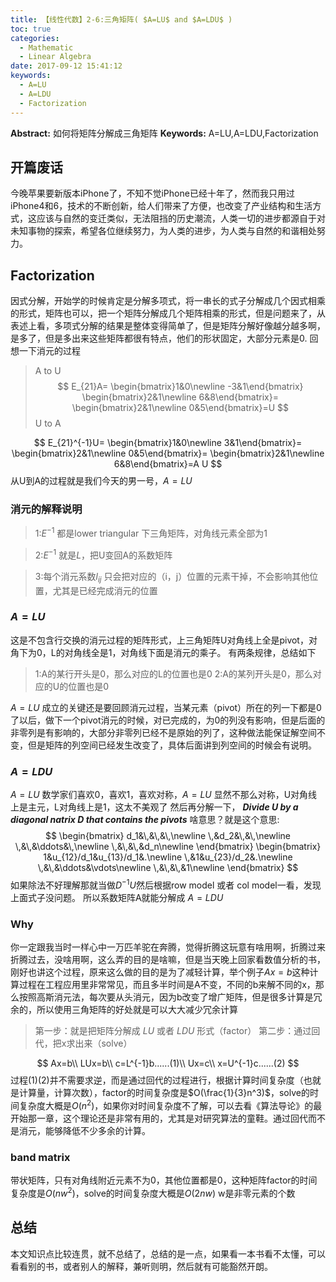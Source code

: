 ```yaml
---
title: 【线性代数】2-6:三角矩阵( $A=LU$ and $A=LDU$ )
toc: true
categories:
  - Mathematic
  - Linear Algebra
date: 2017-09-12 15:41:12
keywords:
  - A=LU
  - A=LDU
  - Factorization
---
```

**Abstract:** 如何将矩阵分解成三角矩阵
**Keywords:** A=LU,A=LDU,Factorization
<!--more-->
## 开篇废话
今晚苹果要新版本iPhone了，不知不觉iPhone已经十年了，然而我只用过iPhone4和6，技术的不断创新，给人们带来了方便，也改变了产业结构和生活方式，这应该与自然的变迁类似，无法阻挡的历史潮流，人类一切的进步都源自于对未知事物的探索，希望各位继续努力，为人类的进步，为人类与自然的和谐相处努力。

## Factorization
因式分解，开始学的时候肯定是分解多项式，将一串长的式子分解成几个因式相乘的形式，矩阵也可以，把一个矩阵分解成几个矩阵相乘的形式，但是问题来了，从表述上看，多项式分解的结果是整体变得简单了，但是矩阵分解好像越分越多啊，是多了，但是多出来这些矩阵都很有特点，他们的形状固定，大部分元素是0.
回想一下消元的过程
>A to U
$$
E_{21}A=
\begin{bmatrix}1&0\newline  -3&1\end{bmatrix}
\begin{bmatrix}2&1\newline 6&8\end{bmatrix}=
\begin{bmatrix}2&1\newline 0&5\end{bmatrix}=U
$$
>U to A

$$
E_{21}^{-1}U=
\begin{bmatrix}1&0\newline 3&1\end{bmatrix}=
\begin{bmatrix}2&1\newline 0&5\end{bmatrix}=
\begin{bmatrix}2&1\newline 6&8\end{bmatrix}=A
U
$$
从U到A的过程就是我们今天的男一号，$A=LU$
### 消元的解释说明
>1:$E^{-1}$ 都是lower triangular 下三角矩阵，对角线元素全部为1

>2:$E^{-1}$ 就是$L$，把U变回A的系数矩阵

>3:每个消元系数$l_{ij}$ 只会把对应的（i，j）位置的元素干掉，不会影响其他位置，尤其是已经完成消元的位置

### $A=LU$
这是不包含行交换的消元过程的矩阵形式，上三角矩阵U对角线上全是pivot，对角下为0，L的对角线全是1，对角线下面是消元的乘子。
有两条规律，总结如下
>1:A的某行开头是0，那么对应的L的位置也是0
>2:A的某列开头是0，那么对应的U的位置也是0

$A=LU$ 成立的关键还是要回顾消元过程，当某元素（pivot）所在的列一下都是0了以后，做下一个pivot消元的时候，对已完成的，为0的列没有影响，但是后面的非零列是有影响的，大部分非零列已经不是原始的列了，这种做法能保证解空间不变，但是矩阵的列空间已经发生改变了，具体后面讲到列空间的时候会有说明。
### $A=LDU$
$A=LU$ 数学家们喜欢0，喜欢1，喜欢对称，$A=LU$ 显然不那么对称，U对角线上是主元，L对角线上是1，这太不美观了
然后再分解一下，
***Divide U by a diagonal natrix D that contains the pivots***
啥意思？就是这个意思:
$$
\begin{bmatrix}
d_1&\,&\,&\,\newline
\,&d_2&\,&\,\newline
\,&\,&\ddots&\,\newline
\,&\,&\,&d_n\newline
\end{bmatrix}
\begin{bmatrix}
1&u_{12}/d_1&u_{13}/d_1&.\newline
\,&1&u_{23}/d_2&.\newline
\,&\,&\ddots&\vdots\newline
\,&\,&\,&1\newline
\end{bmatrix}
$$
如果除法不好理解那就当做$D^{-1}U$然后根据row model 或者 col model一看，发现上面式子没问题。
所以系数矩阵A就能分解成 $A=LDU$

### Why
你一定跟我当时一样心中一万匹羊驼在奔腾，觉得折腾这玩意有啥用啊，折腾过来折腾过去，没啥用啊，这么弄的目的是啥嘛，但是当天晚上回家看数值分析的书，刚好也讲这个过程，原来这么做的目的是为了减轻计算，举个例子$Ax=b$这种计算过程在工程应用里非常常见，而且多半时间是A不变，不同的b来解不同的x，那么按照高斯消元法，每次要从头消元，因为b改变了增广矩阵，但是很多计算是冗余的，所以使用三角矩阵的好处就是可以大大减少冗余计算


>第一步：就是把矩阵分解成 $LU$ 或者 $LDU$ 形式（factor）
>第二步：通过回代，把x求出来（solve）

$$
Ax=b\\
LUx=b\\
c=L^{-1}b......(1)\\
Ux=c\\
x=U^{-1}c......(2)
$$
过程(1)(2)并不需要求逆，而是通过回代的过程进行，根据计算时间复杂度（也就是计算量，计算次数），factor的时间复杂度是$O(\frac{1}{3}n^3)$，solve的时间复杂度大概是$O(n^2)$，如果你对时间复杂度不了解，可以去看《算法导论》的最开始那一章，这个理论还是非常有用的，尤其是对研究算法的童鞋。通过回代而不是消元，能够降低不少多余的计算。
### band matrix
带状矩阵，只有对角线附近元素不为0，其他位置都是0，这种矩阵factor的时间复杂度是$O(nw^2)$，solve的时间复杂度大概是$O(2nw)$ w是非零元素的个数

## 总结
本文知识点比较连贯，就不总结了，总结的是一点，如果看一本书看不太懂，可以看看别的书，或者别人的解释，兼听则明，然后就有可能豁然开朗。
